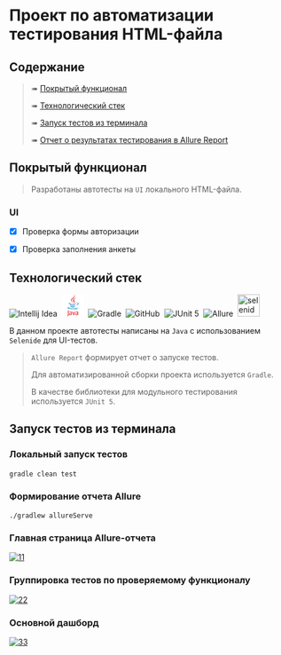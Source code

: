 # Проект по автоматизации тестирования HTML-файла

## Содержание

> ➠ [Покрытый функционал](#earth_africa-покрытый-функционал)
>
> ➠ [Технологический стек](#classical_building-технологический-стек)
>
> ➠ [Запуск тестов из терминала](#запуск-тестов-из-терминала)
>
> ➠ [Отчет о результатах тестирования в Allure Report](#skier-главная-страница-allure-отчета)
>

## Покрытый функционал

> Разработаны автотесты на <code>UI</code> локального HTML-файла.
### UI

- [x] Проверка формы авторизации
- [x] Проверка заполнения анкеты


## Технологический стек

<p>
  <img src="https://img.icons8.com/color/48/000000/intellij-idea.png" title="Intellij Idea" alt="Intellij Idea" width="40" height="40"/>&nbsp; 
  <img src="https://github.com/devicons/devicon/blob/master/icons/java/java-original-wordmark.svg" title="Java" alt="Java" width="40" height="40"/>&nbsp;
  <img src="https://plugins.gradle.org/shared-assets/shared/images/elephant-corner.png" title="Gradle"  alt="Gradle" width="40" height="40"/>&nbsp;
  <img src="https://img.icons8.com/glyph-neue/344/github.png" title="GitHub" alt="GitHub" width="40" height="40"/>&nbsp;
  <img src="https://miro.medium.com/max/1400/1*J8sjpKQJswCKiPUYVefbgQ.jpeg" title="JUnit 5" alt="JUnit 5" width="70" height="40"/>&nbsp;
  <img src="https://images.opencollective.com/allure-report/f14e715/logo/256.png" title="Allure" alt="Allure" width="40" height="40"/>&nbsp;
  <a href='https://svgshare.com/s/opt' ><img src='https://svgshare.com/i/opt.svg' title='selenide' width="40" height="40"/></a>
  </p>

 В данном проекте автотесты написаны на <code>Java</code> с использованием <code>Selenide</code> для UI-тестов.
>
> <code>Allure Report</code> формирует отчет о запуске тестов.
>
> Для автоматизированной сборки проекта используется <code>Gradle</code>.
>
> В качестве библиотеки для модульного тестирования используется <code>JUnit 5</code>.


## Запуск тестов из терминала

### Локальный запуск тестов

```
gradle clean test
```
### Формирование отчета Allure

```
./gradlew allureServe
```


### Главная страница Allure-отчета

<p>
<a href="https://ibb.co/V9C50qM"><img src="https://i.ibb.co/qjgVLrm/11.png" alt="11" border="0"></a>
</p>

### Группировка тестов по проверяемому функционалу

<p>
<a href="https://ibb.co/2W60zvs"><img src="https://i.ibb.co/MZhyzcG/22.png" alt="22" border="0"></a>
</p>


### Основной дашборд

<p>
<a href="https://ibb.co/GM2z2Tg"><img src="https://i.ibb.co/myqfq8Q/33.png" alt="33" border="0"></a>
</p>

